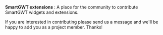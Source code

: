 **SmartGWT extensions** : A place for the community to contribute SmartGWT widgets and extensions.

If you are interested in contributing please send us a message and we'll be happy to add you as a project member. Thanks!